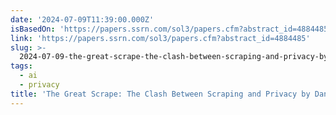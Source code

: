 ```yaml
---
date: '2024-07-09T11:39:00.000Z'
isBasedOn: 'https://papers.ssrn.com/sol3/papers.cfm?abstract_id=4884485'
link: 'https://papers.ssrn.com/sol3/papers.cfm?abstract_id=4884485'
slug: >-
  2024-07-09-the-great-scrape-the-clash-between-scraping-and-privacy-by-daniel-j-solov
tags:
  - ai
  - privacy
title: 'The Great Scrape: The Clash Between Scraping and Privacy by Daniel J. Solov'
---
```

 
